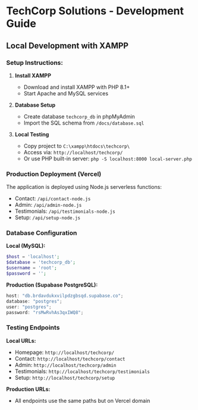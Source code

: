 # TechCorp Solutions - Development Guide

## Local Development with XAMPP

### Setup Instructions:

1. **Install XAMPP**

   - Download and install XAMPP with PHP 8.1+
   - Start Apache and MySQL services

2. **Database Setup**

   - Create database `techcorp_db` in phpMyAdmin
   - Import the SQL schema from `/docs/database.sql`

3. **Local Testing**
   - Copy project to `C:\xampp\htdocs\techcorp\`
   - Access via: `http://localhost/techcorp/`
   - Or use PHP built-in server: `php -S localhost:8000 local-server.php`

### Production Deployment (Vercel)

The application is deployed using Node.js serverless functions:

- Contact: `/api/contact-node.js`
- Admin: `/api/admin-node.js`
- Testimonials: `/api/testimonials-node.js`
- Setup: `/api/setup-node.js`

### Database Configuration

**Local (MySQL):**

```php
$host = 'localhost';
$database = 'techcorp_db';
$username = 'root';
$password = '';
```

**Production (Supabase PostgreSQL):**

```javascript
host: "db.brdavdukxvilpdzgbsqd.supabase.co";
database: "postgres";
user: "postgres";
password: "rsMwRvhAs3qxIWQ8";
```

### Testing Endpoints

**Local URLs:**

- Homepage: `http://localhost/techcorp/`
- Contact: `http://localhost/techcorp/contact`
- Admin: `http://localhost/techcorp/admin`
- Testimonials: `http://localhost/techcorp/testimonials`
- Setup: `http://localhost/techcorp/setup`

**Production URLs:**

- All endpoints use the same paths but on Vercel domain
